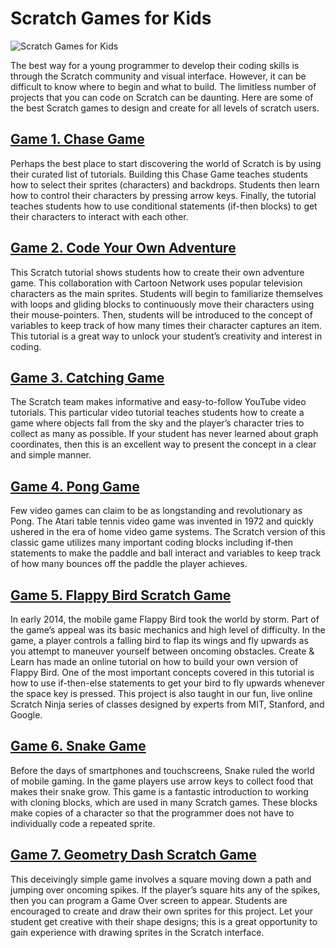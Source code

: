 # Scratch Games for Kids

![Scratch Games for Kids](https://www.codewizardshq.com/wp-content/uploads/2021/02/Scratch-games-social-banner.jpg)

The best way for a young programmer to develop their coding skills is through the Scratch community and visual interface. However, it can be difficult to know where to begin and what to build. The limitless number of projects that you can code on Scratch can be daunting. Here are some of the best Scratch games to design and create for all levels of scratch users.

## [Game 1. Chase Game](https://scratch.mit.edu/projects/editor/?tutorial=chase-game)

Perhaps the best place to start discovering the world of Scratch is by using their curated list of tutorials. Building this Chase Game teaches students how to select their sprites (characters) and backdrops. Students then learn how to control their characters by pressing arrow keys. Finally, the tutorial teaches students how to use conditional statements (if-then blocks) to get their characters to interact with each other.

## [Game 2. Code Your Own Adventure](https://scratch.mit.edu/projects/249143200/editor?tutorial=animate-an-adventure-game)

This Scratch tutorial shows students how to create their own adventure game. This collaboration with Cartoon Network uses popular television characters as the main sprites. Students will begin to familiarize themselves with loops and gliding blocks to continuously move their characters using their mouse-pointers. Then, students will be introduced to the concept of variables to keep track of how many times their character captures an item. This tutorial is a great way to unlock your student’s creativity and interest in coding.

## [Game 3. Catching Game](https://www.youtube.com/watch?v=7NN5v2wSL4U)

The Scratch team makes informative and easy-to-follow YouTube video tutorials. This particular video tutorial teaches students how to create a game where objects fall from the sky and the player’s character tries to collect as many as possible. If your student has never learned about graph coordinates, then this is an excellent way to present the concept in a clear and simple manner.

## [Game 4. Pong Game](https://www.create-learn.us/blog/scratch-pong-game-tutorial-for-kids/)

Few video games can claim to be as longstanding and revolutionary as Pong. The Atari table tennis video game was invented in 1972 and quickly ushered in the era of home video game systems. The Scratch version of this classic game utilizes many important coding blocks including if-then statements to make the paddle and ball interact and variables to keep track of how many bounces off the paddle the player achieves.

## [Game 5. Flappy Bird Scratch Game](https://www.create-learn.us/blog/how-to-make-flappy-bird-in-scratch/)

In early 2014, the mobile game Flappy Bird took the world by storm. Part of the game’s appeal was its basic mechanics and high level of difficulty. In the game, a player controls a falling bird to flap its wings and fly upwards as you attempt to maneuver yourself between oncoming obstacles. Create & Learn has made an online tutorial on how to build your own version of Flappy Bird. One of the most important concepts covered in this tutorial is how to use if-then-else statements to get your bird to fly upwards whenever the space key is pressed. This project is also taught in our fun, live online Scratch Ninja series of classes designed by experts from MIT, Stanford, and Google.

## [Game 6. Snake Game](https://www.create-learn.us/blog/snake-scratch-tutorial/)

Before the days of smartphones and touchscreens, Snake ruled the world of mobile gaming. In the game players use arrow keys to collect food that makes their snake grow. This game is a fantastic introduction to working with cloning blocks, which are used in many Scratch games. These blocks make copies of a character so that the programmer does not have to individually code a repeated sprite.

## [Game 7. Geometry Dash Scratch Game](https://www.create-learn.us/blog/how-to-make-a-geometry-dash-game-on-scratch/)

This deceivingly simple game involves a square moving down a path and jumping over oncoming spikes. If the player’s square hits any of the spikes, then you can program a Game Over screen to appear. Students are encouraged to create and draw their own sprites for this project. Let your student get creative with their shape designs; this is a great opportunity to gain experience with drawing sprites in the Scratch interface.
